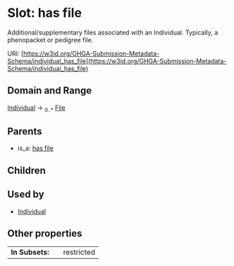 
# Slot: has file


Additional/supplementary files associated with an Individual. Typically, a phenopacket or pedigree file.

URI: [https://w3id.org/GHGA-Submission-Metadata-Schema/individual_has_file](https://w3id.org/GHGA-Submission-Metadata-Schema/individual_has_file)


## Domain and Range

[Individual](Individual.md) &#8594;  <sub>0..\*</sub> [File](File.md)

## Parents

 *  is_a: [has file](has_file.md)

## Children


## Used by

 * [Individual](Individual.md)

## Other properties

|  |  |  |
| --- | --- | --- |
| **In Subsets:** | | restricted |

